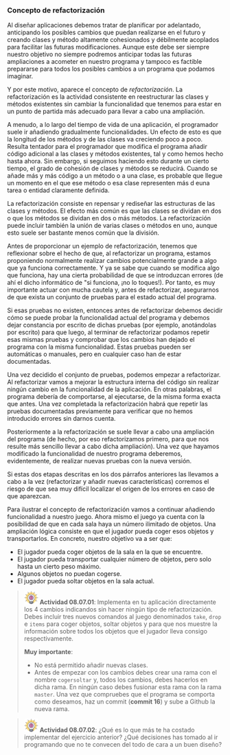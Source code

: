 ### Concepto de refactorización

Al diseñar aplicaciones debemos tratar de planificar por adelantado, anticipando los posibles cambios que puedan realizarse en el futuro y creando clases y método altamente cohesionados y débilmente acoplados para facilitar las futuras modificaciones. Aunque este debe ser siempre nuestro objetivo no siempre podremos anticipar todas las futuras ampliaciones a acometer en nuestro programa y tampoco es factible prepararse para todos los posibles cambios a un programa que podamos imaginar. 

Y por este motivo, aparece el concepto de _refactorización_. La refactorización es la actividad consistente en reestructurar las clases y métodos existentes sin cambiar la funcionalidad que tenemos para estar en un punto de partida más adecuado para llevar a cabo una ampliación.

A menudo, a lo largo del tiempo de vida de una aplicación, el programador suele ir añadiendo gradualmente funcionalidades. Un efecto de esto es que la longitud de los métodos y de las clases va creciendo poco a poco. Resulta tentador para el programador que modifica el programa añadir código adicional a las clases y métodos existentes, tal y como hemos hecho hasta ahora. Sin embargo, si seguimos haciendo esto durante un cierto tiempo, el grado de cohesión de clases y métodos se reducirá. Cuando se añade más y más código a un método o a una clase, es probable que llegue un momento en el que ese método o esa clase representen más d euna tarea o entidad claramente definida.

La refactorización consiste en repensar y rediseñar las estructuras de las clases y métodos. El efecto más común es que las clases se dividan en dos o que los métodos se dividan en dos o más métodos. La refactorización puede incluir también la unión de varias clases o métodos en uno, aunque esto suele ser bastante menos común que la división.

Antes de proporcionar un ejemplo de refactorización, tenemos que reflexionar sobre el hecho de que, al refactorizar un programa, estamos proponiendo normalmente realizar cambios potencialmente grande a algo que ya funciona correctamente. Y ya se sabe que cuando se modifica algo que funciona, hay una cierta probabilidad de que se introduzcan errores (de ahí el dicho informático de "si funciona, ¡no lo toques!). Por tanto, es muy importante actuar con mucha cautela y, antes de refactorizar, asegurarnos de que exista un conjunto de pruebas para el estado actual del programa. 

Si esas pruebas no existen, entonces antes de refactorizar debemos decidir cómo se puede probar la funcionalidad actual del programa y debemos dejar constancia por escrito de dichas pruebas (por ejemplo, anotándolas por escrito) para que luego, al terminar de refactorizar podamos repetir esas mismas pruebas y comprobar que los cambios han dejado el programa con la misma funcionalidad. Estas pruebas pueden ser automáticas o manuales, pero en cualquier caso han de estar documentadas.

Una vez decidido el conjunto de pruebas, podemos empezar a refactorizar. Al refactorizar vamos a mejorar la estructura interna del código sin realizar ningún cambio en la funcionalidad de la aplicación. En otras palabras, el programa debería de comportarse, al ejecutarse, de la misma forma exacta que antes. Una vez completada la refactorización habrá que repetir las pruebas documentadas previamente para verificar que no hemos introducido errores sin darnos cuenta.

Posteriormente a la refactorización se suele llevar a cabo una ampliación del programa (de hecho, por eso refactorizamos primero, para que nos resulte más sencillo llevar a cabo dicha ampliación). Una vez que hayamos modificado la funcionalidad de nuestro programa deberemos, evidentemente, de realizar nuevas pruebas con la nueva versión.

Si estas dos etapas descritas en los dos párrafos anteriores las llevamos a cabo a la vez (refactorizar y añadir nuevas características) corremos el riesgo de que sea muy difícil localizar el origen de los errores en caso de que aparezcan.

Para ilustrar el concepto de refactorización vamos a continuar añadiendo funcionalidad a nuestro juego. Ahora mismo el juego ya cuenta con la posibilidad de que en cada sala haya un número ilimitado de objetos. Una ampliación lógica consiste en que el jugador pueda coger esos objetos y transportarlos. En concreto, nuestro objetivo va a ser que:

* El jugador pueda coger objetos de la sala en la que se encuentre.
* El jugador pueda transportar cualquier número de objetos, pero solo hasta un cierto peso máximo.
* Algunos objetos no puedan cogerse.
* El jugador pueda soltar objetos en la sala actual.

> ![](brain.png) **Actividad 08.07.01**: Implementa en tu aplicación directamente los 4 cambios indicandos sin hacer ningún tipo de refactorización. Debes incluir tres nuevos comandos al juego denominados `take`, `drop` e `items` para coger objetos, soltar objetos y para que nos muestre la información sobre todos los objetos que el jugador lleva consigo respectivamente. 
> 
> **Muy importante**: 
> * No está permitido añadir nuevas clases.
> * Antes de empezar con los cambios debes crear una rama con el nombre `cogersoltar` y, todos los cambios, debes hacerlos en dicha rama. En ningún caso debes fusionar esta rama con la rama `master`. Una vez que compruebes que el programa se comporta como deseamos, haz un commit (**commit 16**) y sube a Github la nueva rama.

> ![](brain.png) **Actividad 08.07.02**: ¿Qué es lo que más te ha costado implementar del ejercicio anterior? ¿Qué decisiones has tomado al ir programando que no te convecen del todo de cara a un buen diseño?
